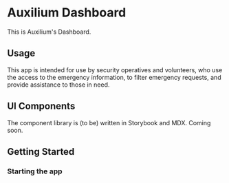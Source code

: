 # Auxilium Dashboard

This is Auxilium's Dashboard.

## Usage

This app is intended for use by security operatives and volunteers, who use the access to the emergency information, to filter emergency requests, and provide assistance to those in need.

## UI Components

The component library is (to be) written in Storybook and MDX. Coming soon.

## Getting Started

### Starting the app
